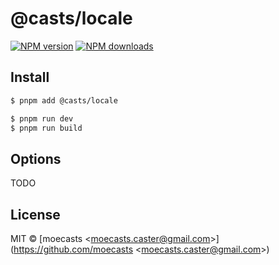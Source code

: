 # @casts/locale

[![NPM version](https://img.shields.io/npm/v/@casts/locale.svg?style=flat)](https://npmjs.org/package/@casts/locale)
[![NPM downloads](http://img.shields.io/npm/dm/@casts/locale.svg?style=flat)](https://npmjs.org/package/@casts/locale)

## Install

```bash
$ pnpm add @casts/locale
```

```bash
$ pnpm run dev
$ pnpm run build
```

## Options

TODO

## License

MIT © [moecasts &lt;moecasts.caster@gmail.com&gt;](https://github.com/moecasts &lt;moecasts.caster@gmail.com&gt;)
